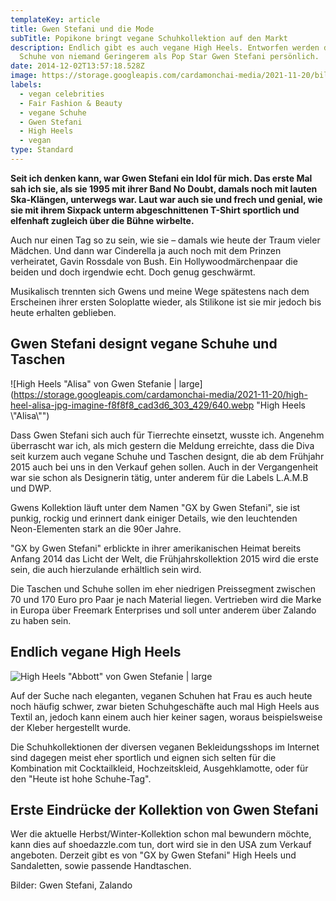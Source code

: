 ```yaml
---
templateKey: article
title: Gwen Stefani und die Mode
subTitle: Popikone bringt vegane Schuhkollektion auf den Markt
description: Endlich gibt es auch vegane High Heels. Entworfen werden die tollen
  Schuhe von niemand Geringerem als Pop Star Gwen Stefani persönlich.
date: 2014-12-02T13:57:18.528Z
image: https://storage.googleapis.com/cardamonchai-media/2021-11-20/bild-gwenstefani-quelle-zalando-ch-jpg-imagine-b8a8b8_8a777c_572_429/640.webp
labels:
  - vegan celebrities
  - Fair Fashion & Beauty
  - vegane Schuhe
  - Gwen Stefani
  - High Heels
  - vegan
type: Standard
---
```


**Seit ich denken kann, war Gwen Stefani ein Idol für mich. Das erste Mal sah ich sie, als sie 1995 mit ihrer Band No Doubt, damals noch mit lauten Ska-Klängen, unterwegs war. Laut war auch sie und frech und genial, wie sie mit ihrem Sixpack unterm abgeschnittenen T-Shirt sportlich und elfenhaft zugleich über die Bühne wirbelte.**

Auch nur einen Tag so zu sein, wie sie – damals wie heute der Traum vieler Mädchen. Und dann war Cinderella ja auch noch mit dem Prinzen verheiratet, Gavin Rossdale von Bush. Ein Hollywoodmärchenpaar die beiden und doch irgendwie echt. Doch genug geschwärmt.

Musikalisch trennten sich Gwens und meine Wege spätestens nach dem Erscheinen ihrer ersten Soloplatte wieder, als Stilikone ist sie mir jedoch bis heute erhalten geblieben.

## Gwen Stefani designt vegane Schuhe und Taschen

![High Heels  "Alisa" von Gwen Stefanie | large](https://storage.googleapis.com/cardamonchai-media/2021-11-20/high-heel-alisa-jpg-imagine-f8f8f8_cad3d6_303_429/640.webp "High Heels \\"Alisa\\"")

Dass Gwen Stefani sich auch für Tierrechte einsetzt, wusste ich. Angenehm überrascht war ich, als mich gestern die Meldung erreichte, dass die Diva seit kurzem auch vegane Schuhe und Taschen designt, die ab dem Frühjahr 2015 auch bei uns in den Verkauf gehen sollen. Auch in der Vergangenheit war sie schon als Designerin tätig, unter anderem für die Labels L.A.M.B und DWP.

Gwens Kollektion läuft unter dem Namen "GX by Gwen Stefani", sie ist punkig, rockig und erinnert dank einiger Details, wie den leuchtenden Neon-Elementen stark an die 90er Jahre.

"GX by Gwen Stefani" erblickte in ihrer amerikanischen Heimat bereits Anfang 2014 das Licht der Welt, die Frühjahrskollektion 2015 wird die erste sein, die auch hierzulande erhältlich sein wird.

Die Taschen und Schuhe sollen im eher niedrigen Preissegment zwischen 70 und 170 Euro pro Paar je nach Material liegen. Vertrieben wird die Marke in Europa über Freemark Enterprises und soll unter anderem über Zalando zu haben sein.

## Endlich vegane High Heels

![High Heels "Abbott" von Gwen Stefanie | large](https://storage.googleapis.com/cardamonchai-media/2021-11-20/high-heel-abbott-jpg-imagine-f8f8f8_d6d3d0_303_429/640.webp 'High Heels "Abbott"')

Auf der Suche nach eleganten, veganen Schuhen hat Frau es auch heute noch häufig schwer, zwar bieten Schuhgeschäfte auch mal High Heels aus Textil an, jedoch kann einem auch hier keiner sagen, woraus beispielsweise der Kleber hergestellt wurde.

Die Schuhkollektionen der diversen veganen Bekleidungsshops im Internet sind dagegen meist eher sportlich und eignen sich selten für die Kombination mit Cocktailkleid, Hochzeitskleid, Ausgehklamotte, oder für den "Heute ist hohe Schuhe-Tag".

## Erste Eindrücke der Kollektion von Gwen Stefani

Wer die aktuelle Herbst/Winter-Kollektion schon mal bewundern möchte, kann dies auf shoedazzle.com tun, dort wird sie in den USA zum Verkauf angeboten. Derzeit gibt es von "GX by Gwen Stefani" High Heels und Sandaletten, sowie passende Handtaschen.

<Youtube id="nL1zUCA8_wo" />

Bilder: Gwen Stefani, Zalando
